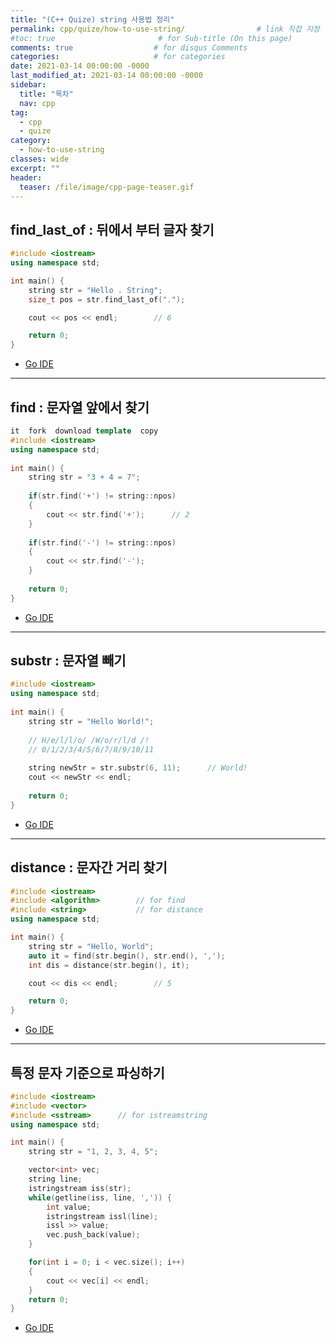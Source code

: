 ```yaml
---
title: "(C++ Quize) string 사용법 정리"
permalink: cpp/quize/how-to-use-string/                # link 직접 지정
#toc: true                       # for Sub-title (On this page)
comments: true                  # for disqus Comments
categories:                     # for categories
date: 2021-03-14 00:00:00 -0000
last_modified_at: 2021-03-14 00:00:00 -0000
sidebar:
  title: "목차"
  nav: cpp
tag:
  - cpp
  - quize
category:
  - how-to-use-string
classes: wide
excerpt: ""
header:
  teaser: /file/image/cpp-page-teaser.gif
---
```


## find_last_of : 뒤에서 부터 글자 찾기

```cpp
#include <iostream>
using namespace std;

int main() {
	string str = "Hello . String";
	size_t pos = str.find_last_of(".");

	cout << pos << endl;        // 6

	return 0;
}
```

* [Go IDE](https://ideone.com/Ssb3GF)

---

## find : 문자열 앞에서 찾기

```cpp
it  fork  download template  copy
#include <iostream>
using namespace std;
 
int main() {
	string str = "3 + 4 = 7";
 
	if(str.find('+') != string::npos)
	{
		cout << str.find('+');      // 2
	}
 
	if(str.find('-') != string::npos)
	{
		cout << str.find('-');
	}
 
	return 0;
}
```

* [Go IDE](https://ideone.com/2inySB)

---

## substr : 문자열 빼기

```cpp
#include <iostream>
using namespace std;
 
int main() {
	string str = "Hello World!";
 
	// H/e/l/l/o/ /W/o/r/l/d /!
	// 0/1/2/3/4/5/6/7/8/9/10/11
 
	string newStr = str.substr(6, 11);      // World!
	cout << newStr << endl;
 
	return 0;
}
```

* [Go IDE](https://ideone.com/2MWETD)

---

## distance : 문자간 거리 찾기

```cpp
#include <iostream>
#include <algorithm>        // for find
#include <string>           // for distance
using namespace std;

int main() {
	string str = "Hello, World";
	auto it = find(str.begin(), str.end(), ',');
	int dis = distance(str.begin(), it);

	cout << dis << endl;        // 5

	return 0;
}
```

* [Go IDE](https://ideone.com/mIOJhj)

---

## 특정 문자 기준으로 파싱하기

```cpp
#include <iostream>
#include <vector>
#include <sstream>		// for istreamstring
using namespace std;

int main() {
	string str = "1, 2, 3, 4, 5";

	vector<int> vec;
	string line;
	istringstream iss(str);
	while(getline(iss, line, ',')) {
		int value;
		istringstream issl(line);
		issl >> value;
		vec.push_back(value);
	}

	for(int i = 0; i < vec.size(); i++)
	{
		cout << vec[i] << endl;
	}
	return 0;
}
```

* [Go IDE](https://ideone.com/EvrlbM)